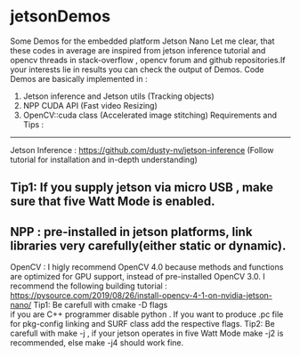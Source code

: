 # jetsonDemos
Some Demos for the embedded platform Jetson Nano 
Let me clear, that these codes in average are inspired from jetson inference tutorial and opencv threads in stack-overflow , opencv forum and github repositories.If your interests lie in results you can check the output of Demos.
Code Demos are basically implemented in : 
  1. Jetson inference and Jetson utils (Tracking objects)
  2. NPP CUDA API (Fast video Resizing)
  3. OpenCV::cuda class (Accelerated image stitching)
Requirements and Tips  : 
 ---------------------------------------------------------------------------------------------------------------------------------------
 Jetson Inference : https://github.com/dusty-nv/jetson-inference (Follow tutorial for installation and in-depth understanding)

  Tip1:  If you supply jetson via micro USB , make sure that five Watt Mode is enabled.
 ---------------------------------------------------------------------------------------------------------------------------------------
 NPP : pre-installed in jetson platforms, link libraries very carefully(either static or dynamic).
 ---------------------------------------------------------------------------------------------------------------------------------------
 OpenCV : I higly recommend OpenCV 4.0 because methods and functions are optimized for GPU support, instead of pre-installed OpenCV 3.0.
 I recommend the following building tutorial : https://pysource.com/2019/08/26/install-opencv-4-1-on-nvidia-jetson-nano/
 Tip1:  Be carefull with cmake -D flags  
    if you are C++ programmer disable python . If you want to produce .pc file for pkg-config linking and SURF class add the respective     flags. 
 Tip2:  Be carefull with make -j , if your jetson operates in five Watt Mode make -j2  is recommended, else make -j4 should work fine.
